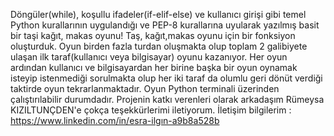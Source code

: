 Döngüler(while), koşullu ifadeler(if-elif-else) ve kullanıcı girişi gibi temel Python kurallarının uygulandığı ve PEP-8 kurallarına uyularak yazılmış basit bir taşi kağıt, makas oyunu!
Taş, kağıt,makas oyunu için bir fonksiyon oluşturduk. 
Oyun birden fazla turdan oluşmakta olup toplam 2 galibiyete ulaşan ilk taraf(kullanıcı veya bilgisayar) oyunu kazanıyor.
Her oyun ardından kullanıcı ve bilgisayardan her birine başka bir oyun oynamak isteyip istenmediği sorulmakta olup her iki taraf da olumlu geri dönüt verdiği taktirde oyun tekrarlanmaktadır.
Oyun Python terminali üzerinden çalıştırılabilir durumdadır.
Projenin katkı verenleri olarak arkadaşım Rümeysa KIZILTUNÇDEN'e çokça teşekkürlerimi iletiyorum.
İletişim bilgilerim : https://www.linkedin.com/in/esra-ilgın-a9b8a528b
